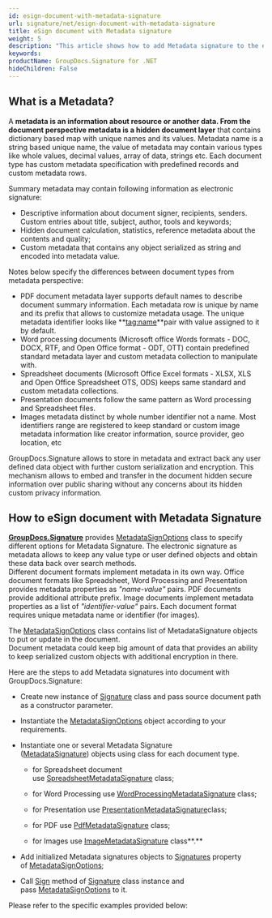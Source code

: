 ```yaml
---
id: esign-document-with-metadata-signature
url: signature/net/esign-document-with-metadata-signature
title: eSign document with Metadata signature
weight: 5
description: "This article shows how to add Metadata signature to the each document type meta layer with different data types over with GroupDocs.Signature"
keywords: 
productName: GroupDocs.Signature for .NET
hideChildren: False
---
```

## What is a Metadata?

A **metadata **is an information about resource or another data. From the document perspective **metadata** is a** hidden document layer** that contains dictionary based map with unique names and its values. Metadata name is a string based unique name, the value of metadata may contain various types like whole values, decimal values, array of data, strings etc. Each document type has custom metadata specification with predefined records and custom metadata rows.

Summary metadata may contain following information as electronic signature:

*   Descriptive information about document signer, recipients, senders. Custom entries about title, subject, author, tools and keywords;
*   Hidden document calculation, statistics, reference metadata about the contents and quality;
*   Custom metadata that contains any object serialized as string and encoded into metadata value.

Notes below specify the differences between document types from metadata perspective:

*   PDF document metadata layer supports default names to describe document summary information. Each metadata row is unique by name and its prefix that allows to customize metadata usage. The unique metadata identifier looks like **[tag:name](http://tagname)**pair with value assigned to it by default.
*   Word processing documents (Microsoft office Words formats - DOC, DOCX, RTF, and Open Office format - ODT, OTT) contain predefined standard metadata layer and custom metadata collection to manipulate with.
*   Spreadsheet documents (Microsoft Office Excel formats - XLSX, XLS and Open Office Spreadsheet OTS, ODS) keeps same standard and custom metadata collections.
*   Presentation documents follow the same pattern as Word processing and Spreadsheet files.
*   Images metadata distinct by whole number identifier not a name. Most identifiers range are registered to keep standard or custom image metadata information like creator information, source provider, geo location, etc

GroupDocs.Signature allows to store in metadata and extract back any user defined data object with further custom serialization and encryption. This mechanism allows to embed and transfer in the document hidden secure information over public sharing without any concerns about its hidden custom privacy information.

## How to eSign document with Metadata Signature

[**GroupDocs.Signature**](https://products.groupdocs.com/signature/net) provides [MetadataSignOptions](https://apireference.groupdocs.com/net/signature/groupdocs.signature.options/metadatasignoptions) class to specify different options for Metadata Signature. The electronic signature as metadata allows to keep any value type or user defined objects and obtain these data back over search methods.  
Different document formats implement metadata in its own way. Office document formats like Spreadsheet, Word Processing and Presentation provides metadata properties as *"name-value"* pairs. PDF documents provide additional attribute prefix. Image documents implement metadata properties as a list of *"identifier-value"* pairs. Each document format requires unique metadata name or identifier (for images).

The [MetadataSignOptions](https://apireference.groupdocs.com/net/signature/groupdocs.signature.options/metadatasignoptions) class contains list of MetadataSignature objects to put or update in the document.  
Document metadata could keep big amount of data that provides an ability to keep serialized custom objects with additional encryption in there. 

Here are the steps to add Metadata signatures into document with GroupDocs.Signature:

*   Create new instance of [Signature](https://apireference.groupdocs.com/net/signature/groupdocs.signature/signature) class and pass source document path as a constructor parameter.
    
*   Instantiate the [MetadataSignOptions](https://apireference.groupdocs.com/net/signature/groupdocs.signature.options/metadatasignoptions) object according to your requirements.
    
*   Instantiate one or several Metadata Signature ([MetadataSignature](https://apireference.groupdocs.com/net/signature/groupdocs.signature.domain/metadatasignature)) objects using class for each document type. 
    
    *   for Spreadsheet document use [SpreadsheetMetadataSignature](https://apireference.groupdocs.com/net/signature/groupdocs.signature.domain/spreadsheetmetadatasignature) class;
        
    *   for Word Processing use [WordProcessingMetadataSignature](https://apireference.groupdocs.com/net/signature/groupdocs.signature.domain/wordprocessingmetadatasignature) class;
        
    *   for Presentation use [PresentationMetadataSignature](https://apireference.groupdocs.com/net/signature/groupdocs.signature.domain/presentationmetadatasignature)class; 
        
    *   for PDF use [PdfMetadataSignature](https://apireference.groupdocs.com/net/signature/groupdocs.signature.domain/pdfmetadatasignature) class; 
        
    *   for Images use [ImageMetadataSignature](https://apireference.groupdocs.com/net/signature/groupdocs.signature.domain/imagemetadatasignature) class**.**
        
*   Add initialized Metadata signatures objects to [Signatures](https://apireference.groupdocs.com/net/signature/groupdocs.signature.options/metadatasignoptions/properties/signatures) property of [MetadataSignOptions](https://apireference.groupdocs.com/net/signature/groupdocs.signature.options/metadatasignoptions);  
    
*   Call [Sign](https://apireference.groupdocs.com/net/signature/groupdocs.signature/signature/methods/sign) method of [Signature](https://apireference.groupdocs.com/net/signature/groupdocs.signature/signature) class instance and pass [MetadataSignOptions](https://apireference.groupdocs.com/net/signature/groupdocs.signature.options/metadatasignoptions) to it.
    

  

Please refer to the specific examples provided below:
